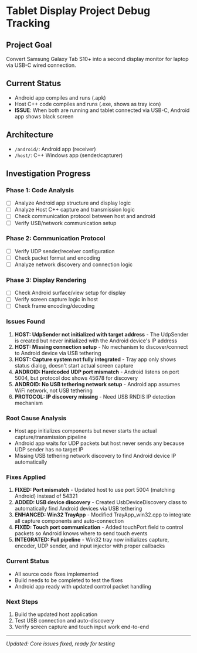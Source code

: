# Tablet Display Project Debug Tracking

## Project Goal
Convert Samsung Galaxy Tab S10+ into a second display monitor for laptop via USB-C wired connection.

## Current Status
- Android app compiles and runs (.apk)
- Host C++ code compiles and runs (.exe, shows as tray icon)
- **ISSUE**: When both are running and tablet connected via USB-C, Android app shows black screen

## Architecture
- `/android/`: Android app (receiver)
- `/host/`: C++ Windows app (sender/capturer)

## Investigation Progress

### Phase 1: Code Analysis
- [ ] Analyze Android app structure and display logic
- [ ] Analyze Host C++ capture and transmission logic
- [ ] Check communication protocol between host and android
- [ ] Verify USB/network communication setup

### Phase 2: Communication Protocol
- [ ] Verify UDP sender/receiver configuration
- [ ] Check packet format and encoding
- [ ] Analyze network discovery and connection logic

### Phase 3: Display Rendering
- [ ] Check Android surface/view setup for display
- [ ] Verify screen capture logic in host
- [ ] Check frame encoding/decoding

### Issues Found
1. **HOST: UdpSender not initialized with target address** - The UdpSender is created but never initialized with the Android device's IP address
2. **HOST: Missing connection setup** - No mechanism to discover/connect to Android device via USB tethering
3. **HOST: Capture system not fully integrated** - Tray app only shows status dialog, doesn't start actual screen capture
4. **ANDROID: Hardcoded UDP port mismatch** - Android listens on port 5004, but protocol doc shows 45678 for discovery
5. **ANDROID: No USB tethering network setup** - Android app assumes WiFi network, not USB tethering
6. **PROTOCOL: IP discovery missing** - Need USB RNDIS IP detection mechanism

### Root Cause Analysis
- Host app initializes components but never starts the actual capture/transmission pipeline
- Android app waits for UDP packets but host never sends any because UDP sender has no target IP
- Missing USB tethering network discovery to find Android device IP automatically

### Fixes Applied
1. **FIXED: Port mismatch** - Updated host to use port 5004 (matching Android) instead of 54321
2. **ADDED: USB device discovery** - Created UsbDeviceDiscovery class to automatically find Android devices via USB tethering
3. **ENHANCED: Win32 TrayApp** - Modified TrayApp_win32.cpp to integrate all capture components and auto-connection
4. **FIXED: Touch port communication** - Added touchPort field to control packets so Android knows where to send touch events
5. **INTEGRATED: Full pipeline** - Win32 tray now initializes capture, encoder, UDP sender, and input injector with proper callbacks

### Current Status
- All source code fixes implemented
- Build needs to be completed to test the fixes
- Android app ready with updated control packet handling

### Next Steps
1. Build the updated host application
2. Test USB connection and auto-discovery
3. Verify screen capture and touch input work end-to-end

---
*Updated: Core issues fixed, ready for testing*
